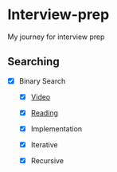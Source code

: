# Interview-prep
My journey for interview prep

## Searching
- [x] Binary Search
  - [x]  [Video](https://www.youtube.com/watch?v=j5uXyPJ0Pew) 
  - [x]  [Reading](https://www.geeksforgeeks.org/binary-search/)
  - [x]  Implementation
    - [x] Iterative
    - [x] Recursive  



